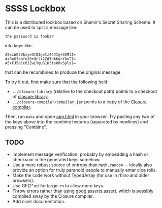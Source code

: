 # SSSS Lockbox

This is a distributed lockbox based on Shamir's Secret Sharing Scheme. It can be
used to split a message like:

    the password is foobar

into keys like:

    ASxzW03VbzyeGtO3gxtz44JIg+3QM1I=
    AsReGfonfe20rQrlt1ZdTnk6qnYbxTI=
    A5xFJ5eCc6JZwLYgUG1H3tsURvSplxI=

that can be recombined to produce the original message.

To try it out, first make sure that the following hold:

- `../closure-library` (relative to the checkout path) points to a checkout of [closure-library][].
- `../closure-compiler/compiler.jar` points to a copy of the [Closure compiler][closure-compiler].

Then, run `make` and open [app.html](app.html) in your browser. Try pasting any two
of the keys above into the combine textarea (separated by newlines) and pressing
"Combine".

## TODO

- Implement message verification, probably by embedding a hash or checksum in
  the generated keys somehow.
- Use a more robust source of entropy than `Math.random` -- ideally also provide
  an option for truly paranoid people to manually enter dice rolls.
- Make the code work without TypedArray (for use in rhino and older browsers).
- Use GF(2^m) for larger m to allow more keys.
- Throw errors rather than using goog.asserts.assert, which is possibly compiled
  away by the Closure compiler.
- Add nicer documentation.

[closure-library]: http://code.google.com/p/closure-library 'Closure Library'
[closure-compiler]: http://code.google.com/p/closure-compiler 'Closure Compiler'

